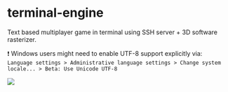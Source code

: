 # terminal-engine

Text based multiplayer game in terminal using SSH server + 3D software rasterizer.

:exclamation: Windows users might need to enable UTF-8 support explicitly via:
`Language settings > Administrative language settings > Change system locale... > Beta: Use Unicode UTF-8`

![](assets/rotating-skull.gif)